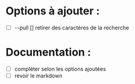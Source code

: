 # Options à ajouter :
- [ ] --pull [] retirer des caractères de la recherche

# Documentation :
- [ ] compléter selon les options ajoutées
- [ ] revoir le markdown
